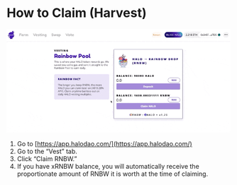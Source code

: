 # How to Claim \(Harvest\)

![](../../../.gitbook/assets/cleanshot-2021-05-27-at-15.29.46.gif)

1. Go to [https://app.halodao.com/](https://app.halodao.com/)
2. Go to the “Vest” tab.
3. Click “Claim RNBW.”
4. If you have xRNBW balance, you will automatically receive the proportionate amount of RNBW it is worth at the time of claiming.

